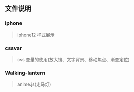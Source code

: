 ## 文件说明

### iphone

> iphone12 样式展示

### cssvar

> css 变量的使用(放大镜、文字背景、移动焦点、渐变定位)

### Walking-lantern

> anime.js(走马灯)
